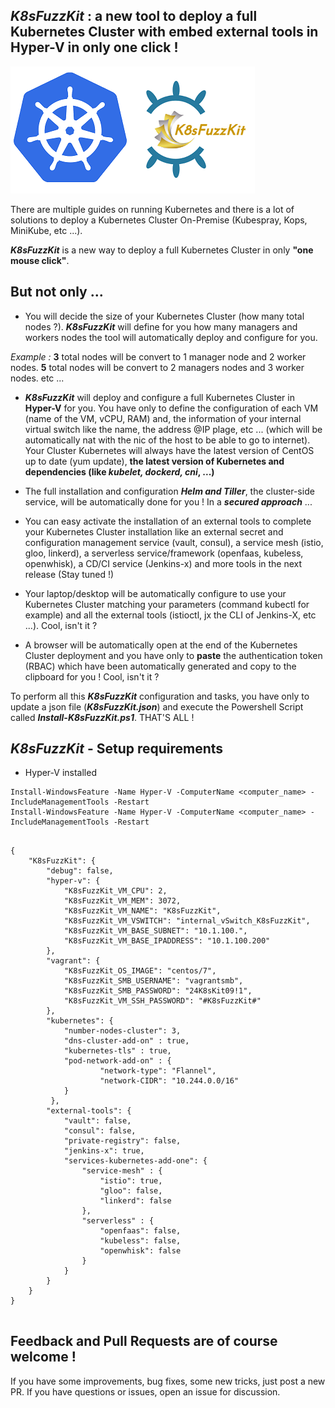 
## _K8sFuzzKit_ : a new tool to deploy a full Kubernetes Cluster with embed external tools in Hyper-V in only one click !

![ScreenShot](https://github.com/fboukezzoula/K8sFuzzKit/blob/master/resources/K8sFuzzKitLogo.png)


There are multiple guides on running Kubernetes and there is a lot of solutions to deploy a Kubernetes Cluster On-Premise (Kubespray, Kops, MiniKube, etc ...).

**_K8sFuzzKit_** is a new way to deploy a full Kubernetes Cluster in only **"one mouse click"**.  

## But not only ...
 
+ You will decide the size of your Kubernetes Cluster (how many total nodes ?). **_K8sFuzzKit_** will define for you how many managers and workers nodes the tool will automatically deploy and configure for you.

_Example :_ 
**3** total nodes will be convert to 1 manager node and 2 worker nodes. 
**5** total nodes will be convert to 2 managers nodes and 3 worker nodes. etc ... 

+ **_K8sFuzzKit_** will deploy and configure a full Kubernetes Cluster in **Hyper-V** for you. You have only to define the configuration of each VM (name of the VM, vCPU, RAM) and, the information of your internal virtual switch like the name, the address @IP plage, etc ...  (which will be automatically nat with the nic of the host to be able to go to internet). Your Cluster Kubernetes will always have the latest version of CentOS up to date (yum update), **the latest version of Kubernetes and dependencies (like _kubelet, dockerd, cni_, ...)**
 
+ The full installation and configuration **_Helm and Tiller_**, the cluster-side service, will be automatically done for you ! In a **_secured approach_** ...

+ You can easy activate the installation of an external tools to complete your Kubernetes Cluster installation like an external secret and configuration management service (vault, consul), 
a service mesh (istio, gloo, linkerd), a serverless service/framework (openfaas, kubeless, openwhisk), a CD/CI service (Jenkins-x) and more tools in the next release (Stay tuned !) 
 
+ Your laptop/desktop will be automatically configure to use your Kubernetes Cluster matching your parameters (command kubectl for example) and all the external tools (istioctl, jx the CLI of Jenkins-X, etc ...). Cool, isn't it ?

+ A browser will be automatically open at the end of the Kubernetes Cluster deployment and you have only to **paste** the authentication token (RBAC) which have been automatically generated and copy to the clipboard for you ! Cool, isn't it ?


To perform all this **_K8sFuzzKit_** configuration and tasks, you have only to update a json file (**_K8sFuzzKit.json_**) and execute the Powershell Script called **_Install-K8sFuzzKit.ps1_**. THAT'S ALL !


## _K8sFuzzKit_ - Setup requirements

+ Hyper-V installed 

``` 
Install-WindowsFeature -Name Hyper-V -ComputerName <computer_name> -IncludeManagementTools -Restart  
Install-WindowsFeature -Name Hyper-V -ComputerName <computer_name> -IncludeManagementTools -Restart  
``` 


## 

``` 
{
    "K8sFuzzKit": {
        "debug": false,
        "hyper-v": {
            "K8sFuzzKit_VM_CPU": 2,
            "K8sFuzzKit_VM_MEM": 3072,
            "K8sFuzzKit_VM_NAME": "K8sFuzzKit",
            "K8sFuzzKit_VM_VSWITCH": "internal_vSwitch_K8sFuzzKit",
            "K8sFuzzKit_VM_BASE_SUBNET": "10.1.100.",
            "K8sFuzzKit_VM_BASE_IPADDRESS": "10.1.100.200"
        },
        "vagrant": {
            "K8sFuzzKit_OS_IMAGE": "centos/7",
            "K8sFuzzKit_SMB_USERNAME": "vagrantsmb",
            "K8sFuzzKit_SMB_PASSWORD": "24K8sKit09!1",
            "K8sFuzzKit_VM_SSH_PASSWORD": "#K8sFuzzKit#"
        },
        "kubernetes": { 
            "number-nodes-cluster": 3,
            "dns-cluster-add-on" : true,
            "kubernetes-tls" : true,
            "pod-network-add-on" : {
                    "network-type": "Flannel",
                    "network-CIDR": "10.244.0.0/16"
            }
         },
        "external-tools": {
            "vault": false,
            "consul": false,
            "private-registry": false,
            "jenkins-x": true,
            "services-kubernetes-add-one": {
                "service-mesh" : {
                    "istio": true,
					"gloo": false,
                    "linkerd": false                    
                },
                "serverless" : {
                    "openfaas": false,
                    "kubeless": false,
                    "openwhisk": false
                } 
            }
        }
    }   
}


``` 



## Feedback and Pull Requests are of course welcome !
If you have some improvements, bug fixes, some new tricks, just post a new PR. 
If you have questions or issues, open an issue for discussion.
